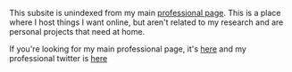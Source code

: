 
This subsite is unindexed from my main [professional page](http://seantomlinson.com). This is a place where I host things I want online, but aren't related to my research and are personal projects that need at home. 

If you're looking for my main professional page, it's [here](http://seantomlinson.com) and my professional twitter is [here](https://twitter.com/SeanTomlinson30)

